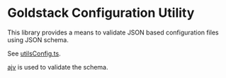# Goldstack Configuration Utility

This library provides a means to validate JSON based configuration files using JSON schema.

See [utilsConfig.ts](https://github.com/goldstack/goldstack/blob/master/workspaces/templates-lib/packages/utils-config/src/utilsConfig.ts).

[ajv](https://github.com/ajv-validator/ajv) is used to validate the schema.
